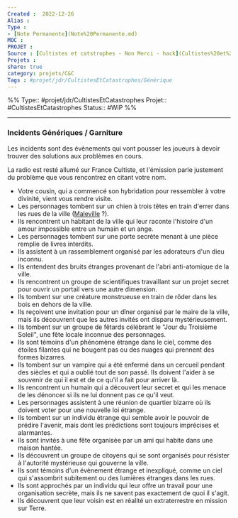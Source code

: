 ```yaml
---
Created :  2022-12-26
Alias :
Type : 
- [Note Permanente](Note%20Permanente.md)
MOC : 
PROJET :
Source : [Cultistes et catstrophes - Non Merci - hack](Cultistes%20et%20catstrophes%20-%20Non%20Merci%20-%20hack.md)
Projets :
share: true 
category: projets/C&C
Tags : #projet/jdr/CultistesEtCatastrophes/Générique
---
```

%%
Type:: #projet/jdr/CultistesEtCatastrophes 
Projet:: #CultistesEtCatastrophes 
Status:: #WiP 
%%

***

### Incidents Génériques / Garniture

Les incidents sont des évènements qui vont pousser les joueurs à devoir trouver des solutions aux problèmes en cours.

La radio est resté allumé sur France Cultiste, et l'émission parle justement du problème que vous rencontrez en citant votre nom. 
- Votre cousin, qui a commencé son hybridation pour ressembler à votre divinité, vient vous rendre visite.
- Les personnages tombent sur un chien à trois têtes en train d'errer dans les rues de la ville ([Maleville](Maleville.md) ?).
-  Ils rencontrent un habitant de la ville qui leur raconte l'histoire d'un amour impossible entre un humain et un ange.
-  Les personnages tombent sur une porte secrète menant à une pièce remplie de livres interdits.
-  Ils assistent à un rassemblement organisé par les adorateurs d'un dieu inconnu.
-  Ils entendent des bruits étranges provenant de l'abri anti-atomique de la ville.
-  Ils rencontrent un groupe de scientifiques travaillant sur un projet secret pour ouvrir un portail vers une autre dimension.
-  Ils tombent sur une créature monstrueuse en train de rôder dans les bois en dehors de la ville.
-  Ils reçoivent une invitation pour un dîner organisé par le maire de la ville, mais ils découvrent que les autres invités ont disparu mystérieusement.
-  Ils tombent sur un groupe de fêtards célébrant le "Jour du Troisième Soleil", une fête locale inconnue des personnages.
-  Ils sont témoins d'un phénomène étrange dans le ciel, comme des étoiles filantes qui ne bougent pas ou des nuages qui prennent des formes bizarres.
- Ils tombent sur un vampire qui a été enfermé dans un cercueil pendant des siècles et qui a oublié tout de son passé. Ils doivent l'aider à se souvenir de qui il est et de ce qu'il a fait pour arriver là.
- Ils rencontrent un humain qui a découvert leur secret et qui les menace de les dénoncer si ils ne lui donnent pas ce qu'il veut.
- Les personnages assistent à une réunion de quartier bizarre où ils doivent voter pour une nouvelle loi étrange.
- Ils tombent sur un individu étrange qui semble avoir le pouvoir de prédire l'avenir, mais dont les prédictions sont toujours imprécises et alarmantes.
-  Ils sont invités à une fête organisée par un ami qui habite dans une maison hantée.
- Ils découvrent un groupe de citoyens qui se sont organisés pour résister à l'autorité mystérieuse qui gouverne la ville.
- Ils sont témoins d'un évènement étrange et inexpliqué, comme un ciel qui s'assombrit subitement ou des lumières étranges dans les rues.
- Ils sont approchés par un individu qui leur offre un travail pour une organisation secrète, mais ils ne savent pas exactement de quoi il s'agit.
- Ils découvrent que leur voisin est en réalité un extraterrestre en mission sur Terre.
